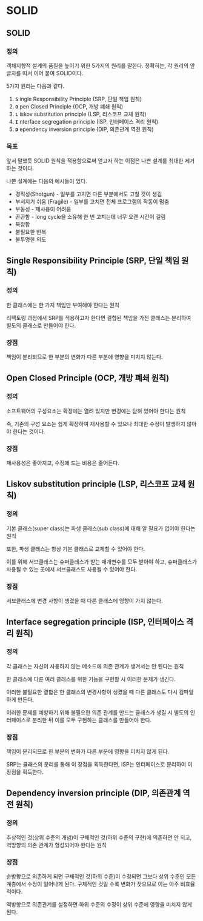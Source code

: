 # SOLID

## SOLID

### 정의

객체지향적 설계의 품질을 높이기 위한 5가지의 원리를 말한다. 정확히는, 각 원리의 앞 글자를 따서 이어 붙여 SOLID이다.

5가지 원리는 다음과 같다.

1. **`S`** ingle Responsibility Principle (SRP, 단일 책임 원칙)
2. **`O`** pen Closed Principle (OCP, 개방 폐쇄 원칙)
3. **`L`** iskov substitution principle (LSP, 리스코프 교체 원칙)
4. **`I`** nterface segregation principle (ISP, 인터페이스 격리 원칙)
5. **`D`** ependency inversion principle (DIP, 의존관계 역전 원칙)

### 목표

앞서 말했듯 SOLID 원칙을 적용함으로써 얻고자 하는 이점은 나쁜 설계를 최대한 제거하는 것이다.

나쁜 설계에는 다음의 예시들이 있다.

* 경직성(Shotgun) - 일부를 고치면 다른 부분에서도 고칠 것이 생김
* 부서지기 쉬움 (Fragile) - 일부를 고치면 전체 프로그램의 작동이 멈춤
* 부동성 - 재사용이 어려움
* 끈끈함 - long cycle을 소유해 한 번 고치는데 너무 오랜 시간이 걸림
* 복잡함
* 불필요한 반복
* 불투명한 의도

## Single Responsibility Principle (SRP, 단일 책임 원칙)

### 정의

한 클래스에는 한 가지 책임만 부여해야 한다는 원칙

리팩토링 과정에서 SRP를 적용하고자 한다면 결합된 책임을 가진 클래스는 분리하여 별도의 클래스로 만들어야 한다.

### 장점

책임이 분리되므로 한 부분의 변화가 다른 부분에 영향을 미치지 않는다.

## Open Closed Principle (OCP, 개방 폐쇄 원칙)

### 정의

소프트웨어의 구성요소는 확장에는 열려 있지만 변경에는 닫혀 있어야 한다는 원칙

즉, 기존의 구성 요소는 쉽게 확장하여 재사용할 수 있으나 최대한 수정이 발생하지 않아야 한다는 것이다.

### 장점

재사용성은 좋아지고, 수정에 드는 비용은 줄어든다.

## Liskov substitution principle (LSP, 리스코프 교체 원칙)

### 정의

기본 클래스(super class)는 파생 클래스(sub class)에 대해 알 필요가 없어야 한다는 원칙

또한, 파생 클래스는 항상 기본 클래스로 교체할 수 있어야 한다.

이를 위해 서브클래스는 슈퍼클래스가 받는 매개변수를 모두 받아야 하고, 슈퍼클래스가 사용될 수 있는 곳에서 서브클래스도 사용될 수 있어야 한다.

### 장점

서브클래스에 변경 사항이 생겼을 때 다른 클래스에 영향이 가지 않는다.

## Interface segregation principle (ISP, 인터페이스 격리 원칙)

### 정의

각 클래스는 자신이 사용하지 않는 메소드에 의존 관계가 생겨서는 안 된다는 원칙

한 클래스에 다른 여러 클래스를 위한 기능을 구현할 시 이러한 문제가 생긴다.

이러한 불필요한 결합은 한 클래스의 변경사항이 생겼을 때 다른 클래스도 다시 컴파일하게 만든다.

이러한 문제를 예방하기 위해 불필요한 의존 관계를 만드는 클래스가 생길 시 별도의 인터페이스로 분리한 뒤 이를 모두 구현하는 클래스를 만들어야 한다.

### 장점

책임이 분리되므로 한 부분의 변화가 다른 부분에 영향을 미치지 않게 된다.

SRP는 클래스의 분리를 통해 이 장점을 획득한다면, ISP는 인터페이스로 분리하여 이 장점을 획득한다.

## Dependency inversion principle (DIP, 의존관계 역전 원칙)

### 정의

추상적인 것(상위 수준의 개념)이 구체적인 것(하위 수준의 구현)에 의존하면 안 되고, 역방향의 의존 관계가 형성되어야 한다는 원칙

### 장점

순방향으로 의존하게 되면 구체적인 것(하위 수준)이 수정되면 그보다 상위 수준인 모든 계층에서 수정이 일어나게 된다. 구체적인 것일 수록 변화가 잦으므로 이는 아주 비효율적이다.

역방향으로 의존관계를 설정하면 하위 수준의 수정이 상위 수준에 영향을 미치지 않게 된다.
